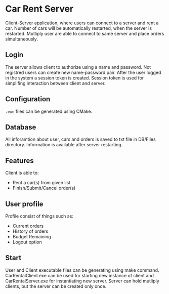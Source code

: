 # Car Rent Server
Client-Server application, where users can connect to a server and rent a car. Number of cars will be automatically restarted, when the server is restarted. Mutliply user are able to connect to same server and place orders simultaneously.

## Login
The server allows client to authorize using a name and password. Not registred users can create new name-password pair. After the user logged in the system a session token is created. Session token is used for simplifing interaction between client and server.

## Configuration
`.exe` files can be generated using CMake.

## Database
All inforamtion about user, cars and orders is saved to txt file in DB/Files directory. Information is available after server restarting. 

## Features
Client is able to:

- Rent a car(s) from given list
- Finish/Submit/Cancel order(s)

## User profile
Profile consist of things such as:

- Current orders
- History of orders
- Budget Remaining
- Logout option

## Start
User and Client executable files can be generating using make command. CarRentalClient.exe can be used for starting new instance of client and CarRentalServer.exe for instantiating new server. Server can hold mutliply clients, but the server can be created only once. 
